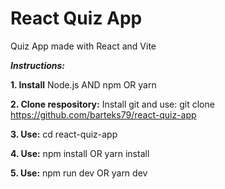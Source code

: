# React Quiz App
Quiz App made with React and Vite

***Instructions:***

**1. Install** Node.js AND npm OR yarn

**2. Clone respository:** Install git and use: git clone https://github.com/barteks79/react-quiz-app

**3. Use:** cd react-quiz-app

**4. Use:** npm install OR yarn install

**5. Use:** npm run dev OR yarn dev
